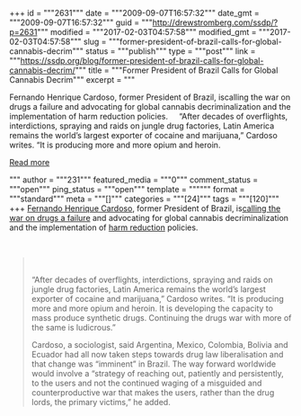 +++
id = """2631"""
date = """2009-09-07T16:57:32"""
date_gmt = """2009-09-07T16:57:32"""
guid = """http://drewstromberg.com/ssdp/?p=2631"""
modified = """2017-02-03T04:57:58"""
modified_gmt = """2017-02-03T04:57:58"""
slug = """former-president-of-brazil-calls-for-global-cannabis-decrim"""
status = """publish"""
type = """post"""
link = """https://ssdp.org/blog/former-president-of-brazil-calls-for-global-cannabis-decrim/"""
title = """Former President of Brazil Calls for Global Cannabis Decrim"""
excerpt = """<p>Fernando Henrique Cardoso, former President of Brazil, iscalling the war on drugs a failure and advocating for global cannabis decriminalization and the implementation of harm reduction policies. &nbsp; &nbsp; &#8220;After decades of overflights, interdictions, spraying and raids on jungle drug factories, Latin America remains the world&#8217;s largest exporter of cocaine and marijuana,&#8221; Cardoso writes. &#8220;It is producing more and more opium and heroin.</p>
<div class="h10"></div>
<p><a class="more-link2 flat" href="https://ssdp.org/blog/former-president-of-brazil-calls-for-global-cannabis-decrim/">Read more</a></p>
"""
author = """231"""
featured_media = """0"""
comment_status = """open"""
ping_status = """open"""
template = """"""
format = """standard"""
meta = """[]"""
categories = """[24]"""
tags = """[120]"""
+++
<a href="http://en.wikipedia.org/wiki/Fernando_Henrique_Cardoso">Fernando Henrique Cardoso</a>, former President of Brazil, is<a href="http://www.guardian.co.uk/world/2009/sep/06/brazil-cardoso-war-drugs-decriminalisation">calling the war on drugs a failure</a> and advocating for global cannabis decriminalization and the implementation of <a href="http://www.harmreduction.org/">harm reduction</a> policies.

&nbsp;
<blockquote>&nbsp;

&#8220;After decades of overflights, interdictions, spraying and raids on jungle drug factories, Latin America remains the world&#8217;s largest exporter of cocaine and marijuana,&#8221; Cardoso writes. &#8220;It is producing more and more opium and heroin. It is developing the capacity to mass produce synthetic drugs. Continuing the drugs war with more of the same is ludicrous.&#8221;

Cardoso, a sociologist, said Argentina, Mexico, Colombia, Bolivia and Ecuador had all now taken steps towards drug law liberalisation and that change was &#8220;imminent&#8221; in Brazil. The way forward worldwide would involve a &#8220;strategy of reaching out, patiently and persistently, to the users and not the continued waging of a misguided and counterproductive war that makes the users, rather than the drug lords, the primary victims,&#8221; he added.</blockquote>
